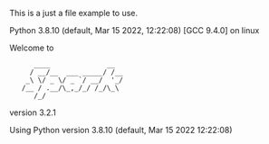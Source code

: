 This is a just a file example to use.

Python 3.8.10 (default, Mar 15 2022, 12:22:08)
[GCC 9.4.0] on linux

Welcome to
```
      ____              __
     / __/__  ___ _____/ /__
    _\ \/ _ \/ _ `/ __/  '_/
   /__ / .__/\_,_/_/ /_/\_\   
      /_/
```


version 3.2.1

Using Python version 3.8.10 (default, Mar 15 2022 12:22:08)
